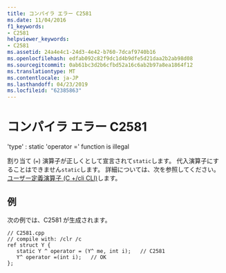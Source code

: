 ```yaml
---
title: コンパイラ エラー C2581
ms.date: 11/04/2016
f1_keywords:
- C2581
helpviewer_keywords:
- C2581
ms.assetid: 24a4e4c1-24d3-4e42-b760-7dcaf9740b16
ms.openlocfilehash: edfab092c82f9dc1d4b9dfe5d21daa2b2ab98d08
ms.sourcegitcommit: 0ab61bc3d2b6cfbd52a16c6ab2b97a8ea1864f12
ms.translationtype: MT
ms.contentlocale: ja-JP
ms.lasthandoff: 04/23/2019
ms.locfileid: "62385863"
---
```

# <a name="compiler-error-c2581"></a>コンパイラ エラー C2581

'type' : static 'operator =' function is illegal

割り当て (`=`) 演算子が正しくとして宣言されて`static`します。 代入演算子にすることはできません`static`します。 詳細については、次を参照してください。[ユーザー定義演算子 (C +/cli CLI)](../../dotnet/user-defined-operators-cpp-cli.md)します。

## <a name="example"></a>例

次の例では、C2581 が生成されます。

```
// C2581.cpp
// compile with: /clr /c
ref struct Y {
   static Y ^ operator = (Y^ me, int i);   // C2581
   Y^ operator =(int i);   // OK
};
```